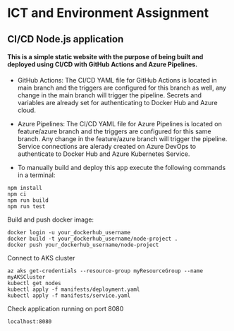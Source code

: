 # ICT and Environment Assignment
## CI/CD Node.js application 

#### This is a simple static website with the purpose of being built and deployed using CI/CD with GitHub Actions and Azure Pipelines. 


- GitHub Actions: The CI/CD YAML file for GitHub Actions is located in main branch and the triggers are configured for this branch as well, any change in the main branch will trigger the pipeline. Secrets and variables are already set for authenticating to Docker Hub and Azure cloud.

- Azure Pipelines: The CI/CD YAML file for Azure Pipelines is located on feature/azure branch and the triggers are configured for this same branch. Any change in the feature/azure branch will trigger the pipeline. Service connections are alerady created on Azure DevOps to authenticate to Docker Hub and Azure Kubernetes Service.

- To manually build and deploy this app execute the following commands in a terminal:

```
npm install
npm ci
npm run build
npm run test
```
Build and push docker image:
```
docker login -u your_dockerhub_username
docker build -t your_dockerhub_username/node-project .
docker push your_dockerhub_username/node-project
```
Connect to AKS cluster
```
az aks get-credentials --resource-group myResourceGroup --name myAKSCluster
kubectl get nodes
kubectl apply -f manifests/deployment.yaml
kubectl apply -f manifests/service.yaml
```
Check application running on port 8080
```
localhost:8080
```